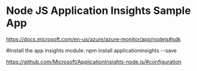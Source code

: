 # Node JS Application Insights Sample App

https://docs.microsoft.com/en-us/azure/azure-monitor/app/nodejs#sdk

#Install the app insights module:
npm install applicationinsights --save

https://github.com/Microsoft/ApplicationInsights-node.js/#configuration
